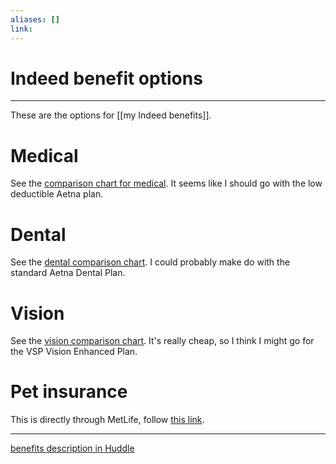 ```yaml
---
aliases: []
link: 
---
```

# Indeed benefit options
---
These are the options for [[my Indeed benefits]]. 

# Medical
See the [comparison chart for medical](https://docs.google.com/spreadsheets/d/1CEgGP4Eod0rXCRBv1MvWtn8gRQy9hQnYzkqqNFWr7HY/edit#gid=303510840). It seems like I should go with the low deductible Aetna plan. 

# Dental 
See the [dental comparison chart](https://docs.google.com/spreadsheets/d/1CEgGP4Eod0rXCRBv1MvWtn8gRQy9hQnYzkqqNFWr7HY/edit#gid=2072211623). I could probably make do with the standard Aetna Dental Plan. 

# Vision
See the [vision comparison chart](https://docs.google.com/spreadsheets/d/1CEgGP4Eod0rXCRBv1MvWtn8gRQy9hQnYzkqqNFWr7HY/edit#gid=35682737). It's really cheap, so I think I might go for the VSP Vision Enhanced Plan. 

# Pet insurance
This is directly through MetLife, follow [this link](https://mybenefits.metlife.com/). 

---
[benefits description in Huddle](https://www.indeedhuddle.com/Interact/Pages/Section/ContentListing.aspx?subsection=6435)